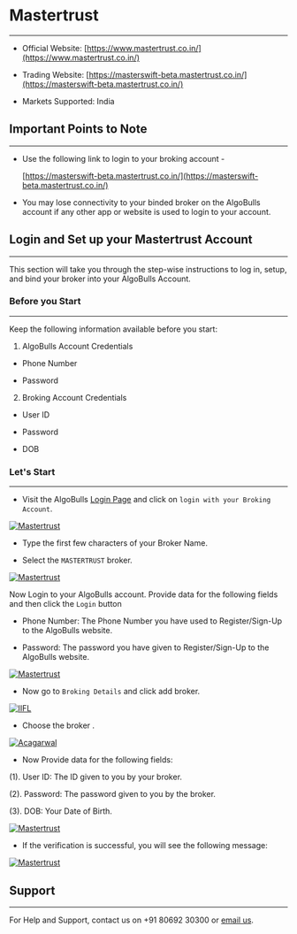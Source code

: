 # Mastertrust
---

* Official Website: [https://www.mastertrust.co.in/](https://www.mastertrust.co.in/)

* Trading Website: [https://masterswift-beta.mastertrust.co.in/](https://masterswift-beta.mastertrust.co.in/)

* Markets Supported: India

## Important Points to Note
---
* Use the following link to login to your broking account - 
    
    [https://masterswift-beta.mastertrust.co.in/](https://masterswift-beta.mastertrust.co.in/)

* You may lose connectivity to your binded broker on the AlgoBulls account if any other app or website is used to login to your account.

## Login and Set up your Mastertrust Account 
---
This section will take you through the step-wise instructions to log in, setup, and bind your broker into your AlgoBulls Account.

### Before you Start
---
Keep the following information available before you start:

1) AlgoBulls Account Credentials

* Phone Number

* Password

2) Broking Account Credentials

* User ID

* Password

* DOB

### Let's Start
---
* Visit the AlgoBulls [Login Page](https://app.algobulls.com/user/login) and click on `login with your Broking Account`.

[ ![Mastertrust](imgs/algo_home.png "Click to Enlarge or Ctrl+Click to open in a new Tab") ](imgs/algo_home.png)

* Type the first few characters of your Broker Name.

* Select the `MASTERTRUST` broker.

[ ![Mastertrust](imgs/mastertrust/master_login.png "Click to Enlarge or Ctrl+Click to open in a new Tab") ](imgs/mastertrust/master_login.png)

Now Login to your AlgoBulls account. Provide data for the following fields and then click the `Login` button

* Phone Number: The Phone Number you have used to Register/Sign-Up to the AlgoBulls website.

* Password: The password you have given to Register/Sign-Up to the AlgoBulls website.

[ ![Mastertrust](imgs/sign-in-2.png "Click to Enlarge or Ctrl+Click to open in a new Tab") ](imgs/sign-in-2.png)

* Now go to `Broking Details` and click add broker.

[ ![IIFL](imgs/brokingdetails.png "Click to Enlarge or Ctrl+Click to open in a new Tab") ](imgs/brokingdetails.png)

* Choose the broker .

[ ![Acagarwal](imgs/mastertrust/master_selectbroker.png "Click to Enlarge or Ctrl+Click to open in a new Tab") ](imgs/mastertrust/master_selectbroker.png)

* Now Provide data for the following fields:

(1). User ID: The ID given to you by your broker.

(2). Password: The password given to you by the broker.

(3). DOB: Your Date of Birth.

[ ![Mastertrust](imgs/mastertrust/master_credentials.png "Click to Enlarge or Ctrl+Click to open in a new Tab") ](imgs/mastertrust/master_credentials.png)

* If the verification is successful, you will see the following message:

[ ![Mastertrust](imgs/success_login.png "Click to Enlarge or Ctrl+Click to open in a new Tab") ](imgs/success_login.png)

## Support
---
For Help and Support, contact us on +91 80692 30300 or [email us](mailto:support@algobulls.com).
